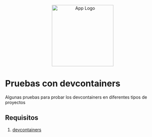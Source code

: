 <p align="center">
  <a href="https://github.com/" target="blank">
  <img src="https://cdn-icons-png.flaticon.com/512/25/25231.png" width="200" alt="App Logo" /></a>
</p>

# Pruebas con devcontainers

Algunas pruebas para probar los devcontainers en diferentes tipos de proyectos

## Requisitos

1. [devcontainers](https://marketplace.visualstudio.com/items?itemName=ms-vscode-remote.remote-containers)
